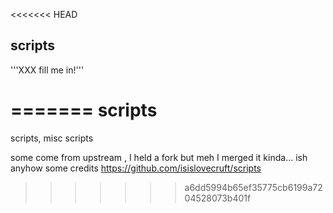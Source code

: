 <<<<<<< HEAD

scripts
-------

'''XXX fill me in!'''

=======
scripts
=======

scripts, misc scripts

some come from upstream , I held a fork but meh I merged it kinda... ish 
anyhow some credits
https://github.com/isislovecruft/scripts
>>>>>>> a6dd5994b65ef35775cb6199a7204528073b401f
